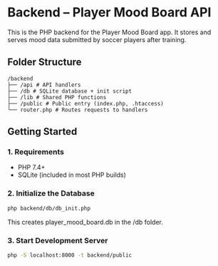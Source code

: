 # Backend – Player Mood Board API

This is the PHP backend for the Player Mood Board app. It stores and serves mood data submitted by soccer players after training.

## Folder Structure
```
/backend
├── /api # API handlers
├── /db # SQLite database + init script
├── /lib # Shared PHP functions
├── /public # Public entry (index.php, .htaccess)
└── router.php # Routes requests to handlers
```

## Getting Started

### 1. Requirements

- PHP 7.4+
- SQLite (included in most PHP builds)

### 2. Initialize the Database

```bash
php backend/db/db_init.php
```
This creates player_mood_board.db in the /db folder.

### 3. Start Development Server
```bash
php -S localhost:8000 -t backend/public
```
